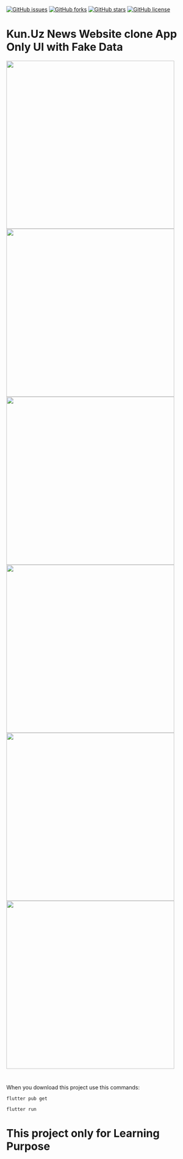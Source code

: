 [![GitHub issues](https://img.shields.io/github/issues/webdastur/kun_uz_clone)](https://github.com/webdastur/kun_uz_clone/issues)
[![GitHub forks](https://img.shields.io/github/forks/webdastur/kun_uz_clone)](https://github.com/webdastur/kun_uz_clone/network)
[![GitHub stars](https://img.shields.io/github/stars/webdastur/kun_uz_clone)](https://github.com/webdastur/kun_uz_clone/stargazers)
[![GitHub license](https://img.shields.io/github/license/webdastur/kun_uz_clone)](https://github.com/webdastur/kun_uz_clone)

# Kun.Uz News Website clone App Only UI with Fake Data

<p style="margin-bottom:40px;">
  <img src="https://raw.githubusercontent.com/webdastur/kun_uz_clone/master/screenshots/1.jpg"  height=440 style="max-height: 440px;">
  <img src="https://raw.githubusercontent.com/webdastur/kun_uz_clone/master/screenshots/2.jpg"  height=440 style="max-height: 440px;">
  <img src="https://raw.githubusercontent.com/webdastur/kun_uz_clone/master/screenshots/3.jpg"  height=440 style="max-height: 440px;">
  <img src="https://raw.githubusercontent.com/webdastur/kun_uz_clone/master/screenshots/4.jpg"  height=440 style="max-height: 440px;">
  <img src="https://raw.githubusercontent.com/webdastur/kun_uz_clone/master/screenshots/5.jpg"  height=440 style="max-height: 440px;">
  <img src="https://raw.githubusercontent.com/webdastur/kun_uz_clone/master/screenshots/6.jpg"  height=440 style="max-height: 440px;">
</p>


When you download this project use this commands:

`flutter pub get`

`flutter run`

# This project only for Learning Purpose
